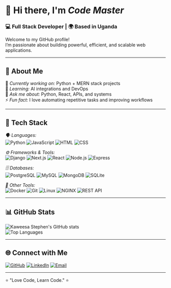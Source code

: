 # 👋 Hi there, I'm *Code Master*
### 💻 Full Stack Developer | 🌍 Based in Uganda

Welcome to my GitHub profile!  
I’m passionate about building powerful, efficient, and scalable web applications.

---

## 🚀 About Me

🎯 *Currently working on:* Python + MERN stack projects  
🧠 *Learning:* AI integrations and DevOps  
💬 *Ask me about:* Python, React, APIs, and systems  
⚡ *Fun fact:* I love automating repetitive tasks and improving workflows

---

## 🧠 Tech Stack

*🗣 Languages:*  
![Python](https://img.shields.io/badge/Python-3776AB?style=for-the-badge&logo=python&logoColor=white)
![JavaScript](https://img.shields.io/badge/JavaScript-F7DF1E?style=for-the-badge&logo=javascript&logoColor=black)
![HTML](https://img.shields.io/badge/HTML-E34F26?style=for-the-badge&logo=html5&logoColor=white)
![CSS](https://img.shields.io/badge/CSS-1572B6?style=for-the-badge&logo=css3&logoColor=white)

*⚙ Frameworks & Tools:*  
![Django](https://img.shields.io/badge/Django-092E20?style=for-the-badge&logo=django&logoColor=white)
![Next.js](https://img.shields.io/badge/Next.js-000000?style=for-the-badge&logo=nextdotjs&logoColor=white)
![React](https://img.shields.io/badge/React-61DAFB?style=for-the-badge&logo=react&logoColor=black)
![Node.js](https://img.shields.io/badge/Node.js-339933?style=for-the-badge&logo=node.js&logoColor=white)
![Express](https://img.shields.io/badge/Express.js-000000?style=for-the-badge&logo=express&logoColor=white)

*🗄 Databases:*  
![PostgreSQL](https://img.shields.io/badge/PostgreSQL-336791?style=for-the-badge&logo=postgresql&logoColor=white)
![MySQL](https://img.shields.io/badge/MySQL-005C84?style=for-the-badge&logo=mysql&logoColor=white)
![MongoDB](https://img.shields.io/badge/MongoDB-47A248?style=for-the-badge&logo=mongodb&logoColor=white)
![SQLite](https://img.shields.io/badge/SQLite-003B57?style=for-the-badge&logo=sqlite&logoColor=white)

*🧰 Other Tools:*  
![Docker](https://img.shields.io/badge/Docker-2496ED?style=for-the-badge&logo=docker&logoColor=white)
![Git](https://img.shields.io/badge/Git-F05032?style=for-the-badge&logo=git&logoColor=white)
![Linux](https://img.shields.io/badge/Linux-FCC624?style=for-the-badge&logo=linux&logoColor=black)
![NGINX](https://img.shields.io/badge/Nginx-009639?style=for-the-badge&logo=nginx&logoColor=white)
![REST API](https://img.shields.io/badge/REST%20API-02569B?style=for-the-badge&logo=api&logoColor=white)

---

## 📊 GitHub Stats

![Kaweesa Stephen's GitHub stats](https://github-readme-stats.vercel.app/api?username=kaweesastephen0&show_icons=true&theme=tokyonight)  
![Top Languages](https://github-readme-stats.vercel.app/api/top-langs/?username=kaweesastephen&layout=compact&theme=tokyonight)

---

## 🌐 Connect with Me

[![GitHub](https://img.shields.io/badge/GitHub-000000?style=for-the-badge&logo=github&logoColor=white)](https://github.com/kaweesastephen0)
[![LinkedIn](https://img.shields.io/badge/LinkedIn-0077B5?style=for-the-badge&logo=linkedin&logoColor=white)](https://linkedin.com/in/kaweesa-stephen-01282b331)
[![Email](https://img.shields.io/badge/Email-D14836?style=for-the-badge&logo=gmail&logoColor=white)](mailto:kaweesastephen0@gmail.com)

---

⭐ "Love Code, Learn Code." ⭐
